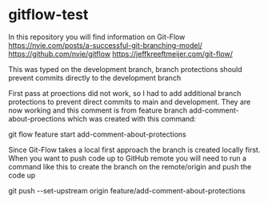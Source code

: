 # gitflow-test
In this repository you will find information on Git-Flow
https://nvie.com/posts/a-successful-git-branching-model/
https://github.com/nvie/gitflow
https://jeffkreeftmeijer.com/git-flow/

This was typed on the development branch, branch protections should prevent commits directly to the development branch

First pass at proections did not work, so I had to add additional branch protections to prevent direct commits to main and development. They are now working and this comment is from feature branch add-comment-about-proections which was created with this command:

git flow feature start add-comment-about-protections

Since Git-Flow takes a local first approach the branch is created locally first. When you want to push code up to GitHub remote you will need to run a command like this to create the branch on the remote/origin and push the code up

git push --set-upstream origin feature/add-comment-about-protections